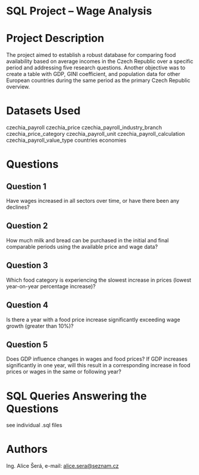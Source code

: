 # SQL Project – Wage Analysis
# Project Description
  The project aimed to establish a robust database for comparing food availability based on average incomes in the Czech Republic over a specific period and addressing five research questions. 
  Another objective was to create a table with GDP, GINI coefficient, and population data for other European countries during the same period as the primary Czech Republic overview.
# Datasets Used
  czechia_payroll
  czechia_price
  czechia_payroll_industry_branch
  czechia_price_category
  czechia_payroll_unit
  czechia_payroll_calculation
  czechia_payroll_value_type
  countries
  economies
# Questions
## Question 1
  Have wages increased in all sectors over time, or have there been any declines?
## Question 2
  How much milk and bread can be purchased in the initial and final comparable periods using the available price and wage data?
## Question 3
  Which food category is experiencing the slowest increase in prices (lowest year-on-year percentage increase)?
## Question 4
  Is there a year with a food price increase significantly exceeding wage growth (greater than 10%)?
## Question 5
  Does GDP influence changes in wages and food prices? 
  If GDP increases significantly in one year, will this result in a corresponding increase in food prices or wages in the same or following year?
# SQL Queries Answering the Questions
  see individual .sql files
# Authors
  Ing. Alice Šerá, e-mail: alice.sera@seznam.cz